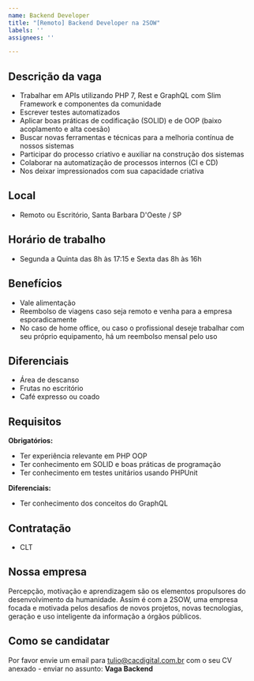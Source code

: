 ```yaml
---
name: Backend Developer
title: "[Remoto] Backend Developer na 2SOW"
labels: ''
assignees: ''

---
```


## Descrição da vaga

 - Trabalhar em APIs utilizando PHP 7, Rest e GraphQL com Slim Framework e componentes da comunidade
 - Escrever testes automatizados
 - Aplicar boas práticas de codificação (SOLID) e de OOP (baixo acoplamento e alta coesão)
 - Buscar novas ferramentas e técnicas para a melhoria contínua de nossos sistemas
 - Participar do processo criativo e auxiliar na construção dos sistemas
 - Colaborar na automatização de processos internos (CI e CD)
 - Nos deixar impressionados com sua capacidade criativa
 
## Local

 - Remoto ou Escritório, Santa Barbara D'Oeste / SP
 
## Horário de trabalho

 - Segunda a Quinta das 8h às 17:15 e Sexta das 8h às 16h
 
## Benefícios

 - Vale alimentação
 - Reembolso de viagens caso seja remoto e venha para a empresa esporadicamente
 - No caso de home office, ou caso o profissional deseje trabalhar com seu próprio equipamento, há um reembolso mensal pelo uso

## Diferenciais

 - Área de descanso
 - Frutas no escritório
 - Café expresso ou coado

## Requisitos

**Obrigatórios:**

 - Ter experiência relevante em PHP OOP
 - Ter conhecimento em SOLID e boas práticas de programação
 - Ter conhecimento em testes unitários usando PHPUnit
 
**Diferenciais:**

 - Ter conhecimento dos conceitos do GraphQL

## Contratação

 - CLT

## Nossa empresa

Percepção, motivação e aprendizagem são os elementos propulsores do desenvolvimento da humanidade. Assim é com a 2SOW, uma empresa focada e motivada pelos desafios de novos projetos, novas tecnologias, geração e uso inteligente da informação a órgãos públicos.

## Como se candidatar

Por favor envie um email para tulio@cacdigital.com.br com o seu CV anexado - enviar no assunto: **Vaga Backend**

